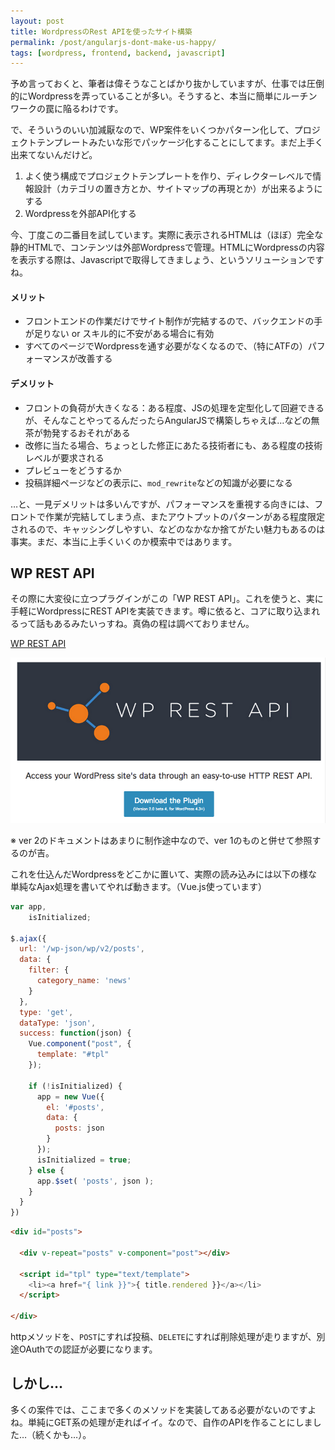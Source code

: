 ```yaml
---
layout: post
title: WordpressのRest APIを使ったサイト構築
permalink: /post/angularjs-dont-make-us-happy/
tags: [wordpress, frontend, backend, javascript]
---
```


予め言っておくと、筆者は偉そうなことばかり抜かしていますが、仕事では圧倒的にWordpressを弄っていることが多い。そうすると、本当に簡単にルーチンワークの罠に陥るわけです。

で、そういうのいい加減厭なので、WP案件をいくつかパターン化して、プロジェクトテンプレートみたいな形でパッケージ化することにしてます。まだ上手く出来てないんだけど。

1. よく使う構成でプロジェクトテンプレートを作り、ディレクターレベルで情報設計（カテゴリの置き方とか、サイトマップの再現とか）が出来るようにする
1. Wordpressを外部API化する

今、丁度この二番目を試しています。実際に表示されるHTMLは（ほぼ）完全な静的HTMLで、コンテンツは外部Wordpressで管理。HTMLにWordpressの内容を表示する際は、Javascriptで取得してきましょう、というソリューションですね。

#### メリット

- フロントエンドの作業だけでサイト制作が完結するので、バックエンドの手が足りない or スキル的に不安がある場合に有効
- すべてのページでWordpressを通す必要がなくなるので、（特にATFの）パフォーマンスが改善する

#### デメリット

- フロントの負荷が大きくなる：ある程度、JSの処理を定型化して回避できるが、そんなことやってるんだったらAngularJSで構築しちゃえば…などの無茶が勃発するおそれがある
- 改修に当たる場合、ちょっとした修正にあたる技術者にも、ある程度の技術レベルが要求される
- プレビューをどうするか
- 投稿詳細ページなどの表示に、`mod_rewrite`などの知識が必要になる

…と、一見デメリットは多いんですが、パフォーマンスを重視する向きには、フロントで作業が完結してしまう点、またアウトプットのパターンがある程度限定されるので、キャッシングしやすい、などのなかなか捨てがたい魅力もあるのは事実。まだ、本当に上手くいくのか模索中ではあります。

## WP REST API

その際に大変役に立つプラグインがこの「WP REST API」。これを使うと、実に手軽にWordpressにREST APIを実装できます。噂に依ると、コアに取り込まれるって話もあるみたいっすね。真偽の程は調べておりません。

[WP REST API](http://wp-api.org/)

<img src="/i/wp-rest-api-v2.png" >

※ ver 2のドキュメントはあまりに制作途中なので、ver 1のものと併せて参照するのが吉。

これを仕込んだWordpressをどこかに置いて、実際の読み込みには以下の様な単純なAjax処理を書いてやれば動きます。（Vue.js使っています）

```js
var app,
    isInitialized;

$.ajax({
  url: '/wp-json/wp/v2/posts',
  data: {
    filter: {
      category_name: 'news'
    }
  },
  type: 'get',
  dataType: 'json',
  success: function(json) {
    Vue.component("post", {
      template: "#tpl"
    });

    if (!isInitialized) {
      app = new Vue({
        el: '#posts',
        data: {
          posts: json
        }
      });
      isInitialized = true;
    } else {
      app.$set( 'posts', json );
    }
  }
})
```

```html
<div id="posts">

  <div v-repeat="posts" v-component="post"></div>

  <script id="tpl" type="text/template">
    <li><a href="{ link }}">{ title.rendered }}</a></li>
  </script>

</div>
```

httpメソッドを、`POST`にすれば投稿、`DELETE`にすれば削除処理が走りますが、別途OAuthでの認証が必要になります。

## しかし…

多くの案件では、ここまで多くのメソッドを実装してある必要がないのですよね。単純にGET系の処理が走ればイイ。なので、自作のAPIを作ることにしました…（続くかも…）。